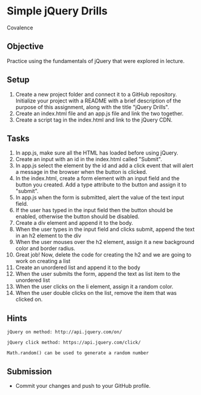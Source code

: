 # Simple jQuery Drills
Covalence
## Objective
Practice using the fundamentals of jQuery that were explored in lecture.

## Setup
1. Create a new project folder and connect it to a GitHub repository. Initialize your project with a README with a brief description of the purpose of this assignment, along with the title "jQuery Drills".
2. Create an index.html file and an app.js file and link the two together.
3. Create a script tag in the index.html and link to the jQuery CDN.
## Tasks
1. In app.js, make sure all the HTML has loaded before using jQuery.
2. Create an input with an id in the index.html called "Submit".
3. In app.js select the element by the id and add a click event that will alert a message in the browser when the button is clicked.
4. In the index.html, create a form element with an input field and the button you created. Add a type attribute to the button and assign it to "submit".
5. In app.js when the form is submitted, alert the value of the text input field.
6. If the user has typed in the input field then the button should be enabled, otherwise the button should be disabled.
7. Create a div element and append it to the body.
8. When the user types in the input field and clicks submit, append the text in an h2 element to the div
9. When the user mouses over the h2 element, assign it a new background color and border radius.
10. Great job! Now, delete the code for creating the h2 and we are going to work on creating a list
11. Create an unordered list and append it to the body
12. When the user submits the form, append the text as list item to the unordered list
13. When the user clicks on the li element, assign it a random color.
14. When the user double clicks on the list, remove the item that was clicked on.
## Hints
    jQuery on method: http://api.jquery.com/on/

    jQuery click method: https://api.jquery.com/click/

    Math.random() can be used to generate a random number

## Submission
* Commit your changes and push to your GitHub profile.